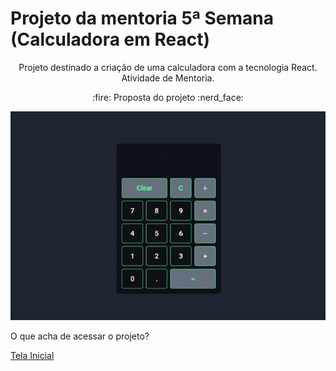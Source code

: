 # Projeto da mentoria 5ª Semana (Calculadora em React)
<p align="center"> Projeto destinado a criação de uma calculadora com a tecnologia React. Atividade de Mentoria.
</p>

 <p align="center"> 
 :fire: Proposta do projeto :nerd_face:
</p>

 <p align="center"> 
  <img src="./img/calculadora_react.gif" alt="shift_alt" title="#shift_alt">
</p>

<p>O que acha de acessar o projeto? </p> <a href="https://oscarlojr.github.io/calculadora_react/" target="_blank">Tela Inicial</a>
